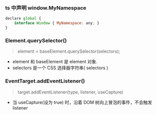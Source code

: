 ### ts 中声明 window.MyNamespace

```js
declare global {
    interface Window { MyNamespace: any; }
}
```

### Element.querySelector()

> element = baseElement.querySelector(selectors);

- element 和 baseElement 是 element 对象.
- selectors 是一个 CSS 选择器字符串( selectors )

### EventTarget.addEventListener()

> target.addEventListener(type, listener, useCapture)

- 当 useCapture(设为 true) 时，沿着 DOM 树向上冒泡的事件，不会触发 listener
